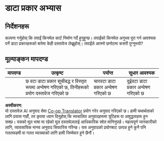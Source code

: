 <!--
CO_OP_TRANSLATOR_METADATA:
{
  "original_hash": "3869244ceda606c4969d8cdd82679867",
  "translation_date": "2025-08-25T21:57:44+00:00",
  "source_file": "2-js-basics/1-data-types/assignment.md",
  "language_code": "ne"
}
-->
# डाटा प्रकार अभ्यास

## निर्देशनहरू

कल्पना गर्नुहोस् कि तपाईं किनमेल कार्ट निर्माण गर्दै हुनुहुन्छ। तपाईंको किनमेल अनुभव पूरा गर्न आवश्यक पर्ने डाटा प्रकारहरूको बारेमा केही दस्तावेज लेख्नुहोस्। तपाईंले आफ्नो छनोटमा कसरी पुग्नुभयो?

## मूल्याङ्कन मापदण्ड

मापदण्ड | उत्कृष्ट | पर्याप्त | सुधार आवश्यक
--- | --- | --- | --- |
||छ वटा डाटा प्रकार सूचीबद्ध र विस्तृत रूपमा अन्वेषण गरिएको छ, तिनीहरूको प्रयोग दस्तावेज गरिएको छ|चारवटा डाटा प्रकार अन्वेषण गरिएको छ|दुईवटा डाटा प्रकार अन्वेषण गरिएको छ|

**अस्वीकरण**:  
यो दस्तावेज़ AI अनुवाद सेवा [Co-op Translator](https://github.com/Azure/co-op-translator) प्रयोग गरेर अनुवाद गरिएको छ। हामी यथार्थताको लागि प्रयास गर्छौं, तर कृपया ध्यान दिनुहोस् कि स्वचालित अनुवादहरूमा त्रुटिहरू वा अशुद्धताहरू हुन सक्छ। यसको मूल भाषा मा रहेको मूल दस्तावेज़लाई आधिकारिक स्रोत मानिनुपर्छ। महत्वपूर्ण जानकारीको लागि, व्यावसायिक मानव अनुवाद सिफारिस गरिन्छ। यस अनुवादको प्रयोगबाट उत्पन्न हुने कुनै पनि गलतफहमी वा गलत व्याख्याको लागि हामी जिम्मेवार हुने छैनौं।